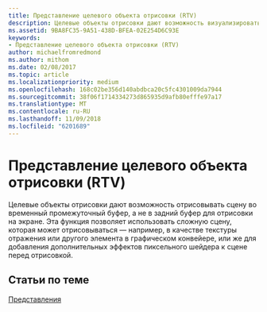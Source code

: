 ```yaml
---
title: Представление целевого объекта отрисовки (RTV)
description: Целевые объекты отрисовки дают возможность визуализировать сцену во временном промежуточном буфере, а не в заднем буфере для отрисовки на экране.
ms.assetid: 9BA8FC35-9A51-438D-BFEA-02E254D6C93E
keywords:
- Представление целевого объекта отрисовки (RTV)
author: michaelfromredmond
ms.author: mithom
ms.date: 02/08/2017
ms.topic: article
ms.localizationpriority: medium
ms.openlocfilehash: 168c02be356d140abdbca20c5fc4301009da7944
ms.sourcegitcommit: 38f06f1714334273d865935d9afb80efffe97a17
ms.translationtype: MT
ms.contentlocale: ru-RU
ms.lasthandoff: 11/09/2018
ms.locfileid: "6201689"
---
```

# <a name="render-target-view-rtv"></a>Представление целевого объекта отрисовки (RTV)


Целевые объекты отрисовки дают возможность отрисовывать сцену во временный промежуточный буфер, а не в задний буфер для отрисовки на экране. Эта функция позволяет использовать сложную сцену, которая может отрисовываться — например, в качестве текстуры отражения или другого элемента в графическом конвейере, или же для добавления дополнительных эффектов пиксельного шейдера к сцене перед отрисовкой.

## <a name="span-idrelated-topicsspanrelated-topics"></a><span id="related-topics"></span>Статьи по теме


[Представления](views.md)

 

 




